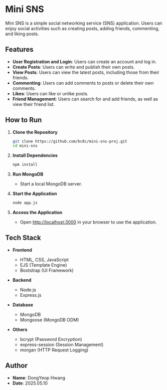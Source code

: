 # Mini SNS

Mini SNS is a simple social networking service (SNS) application. Users can enjoy social activities such as creating posts, adding friends, commenting, and liking posts.

## Features

- **User Registration and Login**: Users can create an account and log in.
- **Create Posts**: Users can write and publish their own posts.
- **View Posts**: Users can view the latest posts, including those from their friends.
- **Commenting**: Users can add comments to posts or delete their own comments.
- **Likes**: Users can like or unlike posts.
- **Friend Management**: Users can search for and add friends, as well as view their friend list.

## How to Run

1. **Clone the Repository**

   ```bash
   git clone https://github.com/bc8c/mini-sns-proj.git
   cd mini-sns
   ```

2. **Install Dependencies**

   ```bash
   npm install
   ```

3. **Run MongoDB**

   - Start a local MongoDB server.

4. **Start the Application**

   ```bash
   node app.js
   ```

5. **Access the Application**
   - Open [http://localhost:3000](http://localhost:3000) in your browser to use the application.

## Tech Stack

- **Frontend**

  - HTML, CSS, JavaScript
  - EJS (Template Engine)
  - Bootstrap (UI Framework)

- **Backend**

  - Node.js
  - Express.js

- **Database**

  - MongoDB
  - Mongoose (MongoDB ODM)

- **Others**
  - bcrypt (Password Encryption)
  - express-session (Session Management)
  - morgan (HTTP Request Logging)

## Author

- **Name**: DongYeop Hwang
- **Date**: 2025.05.10
